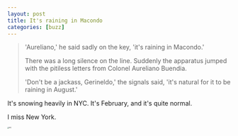 ```yaml
---
layout: post
title: It's raining in Macondo
categories: [buzz]
---
```


> 'Aureliano,' he said sadly on the key, 'it's raining in Macondo.'
>
> There was a long silence on the line. Suddenly the apparatus jumped with the pitiless letters from Colonel Aureliano Buendia. 
>
> 'Don't be a jackass, Gerineldo,' the signals said, 'it's natural for it to be raining in August.'



It's snowing heavily in NYC. It's February, and it's quite normal. 

I miss New York. 

<img src="https://alexyangcryptids.github.io/images/nyc_snow.png" alt="NYC" style="zoom:20%;" />

